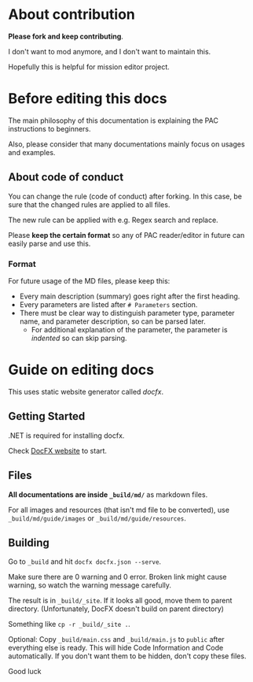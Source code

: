 # About contribution

**Please fork and keep contributing**.

I don't want to mod anymore, and I don't want to maintain this.

Hopefully this is helpful for mission editor project.

# Before editing this docs

The main philosophy of this documentation is explaining the PAC instructions to beginners.

Also, please consider that many documentations mainly focus on usages and examples.

## About code of conduct

You can change the rule (code of conduct) after forking. In this case, be sure that the changed rules are applied to all files.

The new rule can be applied with e.g. Regex search and replace.

Please **keep the certain format** so any of PAC reader/editor in future can easily parse and use this.

### Format

For future usage of the MD files, please keep this:

- Every main description (summary) goes right after the first heading.
- Every parameters are listed after `# Parameters` section.
- There must be clear way to distinguish parameter type, parameter name, and parameter description, so can be parsed later.
  - For additional explanation of the parameter, the parameter is *indented* so can skip parsing.

# Guide on editing docs

This uses static website generator called *docfx*.

## Getting Started

.NET is required for installing docfx.

Check [DocFX website](https://dotnet.github.io/docfx/) to start.

## Files

**All documentations are inside `_build/md/`** as markdown files.

For all images and resources (that isn't md file to be converted), use `_build/md/guide/images` or  `_build/md/guide/resources`.

## Building

Go to `_build` and hit `docfx docfx.json --serve`.

Make sure there are 0 warning and 0 error. Broken link might cause warning, so watch the warning message carefully.

The result is in `_build/_site`. If it looks all good, move them to parent directory. (Unfortunately, DocFX doesn't build on parent directory)

Something like `cp -r _build/_site .`.

Optional: Copy `_build/main.css` and `_build/main.js` to `public` after everything else is ready. This will hide Code Information and Code automatically. If you don't want them to be hidden, don't copy these files.






Good luck
